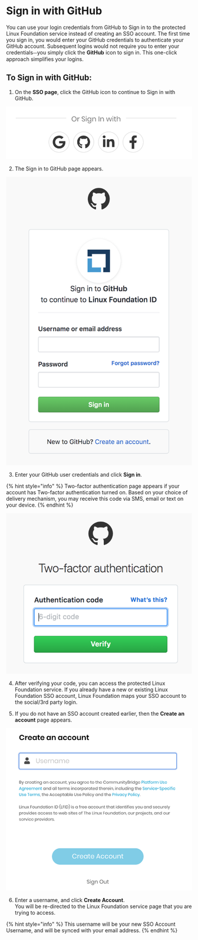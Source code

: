 # Sign in with GitHub

You can use your login credentials from GitHub to Sign in to the protected Linux Foundation service instead of creating an SSO account. The first time you sign in, you would enter your GitHub credentials to authenticate your GitHub account. Subsequent logins would not require you to enter your credentials⏤you simply click the **GitHub** icon to sign in. This one-click approach simplifies your logins. 

## To Sign in with GitHub: <a id="to-log-in-with-github"></a>

1. On the **SSO page**, click the GitHub icon to continue to Sign in with GitHub.         

![](../../.gitbook/assets/screen-shot-2020-05-05-at-2.19.18-am.png)

2. The Sign in to GitHub page appears.                          

![Create Account](../../.gitbook/assets/screen-shot-2020-05-04-at-7.21.17-pm.png)

3. Enter your GitHub user credentials and click **Sign in**.

{% hint style="info" %}
Two-factor authentication page appears if your account has Two-factor authentication turned on. Based on your choice of delivery mechanism, you may receive this code via SMS, email or text on your device. 
{% endhint %}

 ![](../../.gitbook/assets/screen-shot-2020-05-05-at-2.29.08-am.png) 

4. After verifying your code, you can access the protected Linux Foundation service. If you already have a new or existing Linux Foundation SSO account, Linux Foundation maps your SSO account to the social/3rd party login.

5. If you do not have an SSO account created earlier, then the **Create an account** page appears.                                                                          

![](../../.gitbook/assets/screen-shot-2020-05-05-at-2.27.26-am.png)

6. Enter a username, and click **Create Account**.  
You will be re-directed to the Linux Foundation service page that you are trying to access.

{% hint style="info" %}
This username will be your new SSO Account Username, and will be synced with your email address.
{% endhint %}



